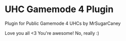 UHC Gamemode 4 Plugin
==================================

Plugin for Public Gamemode 4 UHCs by MrSugarCaney

Love you all <3 You're awesome! No, really :)